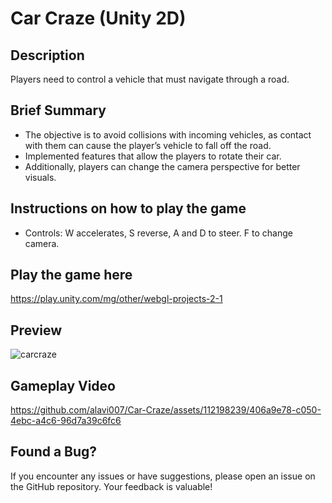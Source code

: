 # Car Craze (Unity 2D)

## Description

Players need to control a vehicle that must navigate through a road. 

## Brief Summary

- The objective is to avoid collisions with incoming vehicles, as contact with them can cause the player’s vehicle to fall off the road. 
- Implemented features that allow the players to rotate their car.
- Additionally, players can change the camera perspective for better visuals.

## Instructions on how to play the game

- Controls: W accelerates, S reverse, A and D to steer. F to change camera.

## Play the game here

https://play.unity.com/mg/other/webgl-projects-2-1

## Preview

![carcraze](https://github.com/alavi007/Car-Craze/assets/112198239/cae46b2d-2c50-4c69-b747-44153640b027)

## Gameplay Video

https://github.com/alavi007/Car-Craze/assets/112198239/406a9e78-c050-4ebc-a4c6-96d7a39c6fc6

## Found a Bug?

If you encounter any issues or have suggestions, please open an issue on the GitHub repository. Your feedback is valuable!
